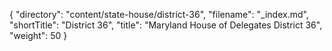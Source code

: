 {
  "directory": "content/state-house/district-36",
  "filename": "_index.md",
  "shortTitle": "District 36",
  "title": "Maryland House of Delegates District 36",
  "weight": 50
}
